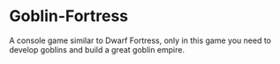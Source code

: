# Goblin-Fortress
A console game similar to Dwarf Fortress, only in this game you need to develop goblins and build a great goblin empire.
